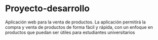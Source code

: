 # Proyecto-desarrollo
Aplicación web para la venta de productos. La aplicación permitirá la compra y venta de productos de forma fácil y rápida, con un enfoque en productos que puedan ser útiles para estudiantes universitarios


##
